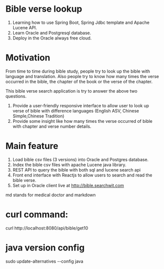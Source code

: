 # Bible verse lookup

1. Learning how to use Spring Boot,  Spring Jdbc template and Apache Lucene API.
2. Learn Oracle and Postgresql database.
3. Deploy in the Oracle always free cloud.

# Motivation

From time to time during bible study, people try to look up the bible
with language and translation. Also people try to know how many times
the verse occurred in the bible, the chapter of the book
or the verse of the chapter.

This bible verse search application is try to answer the above two questions.

1. Provide a user-friendly responsive interface to allow user to
   look up verse of bible with difference languages
   (English ASV, Chinese Simple,Chinese Tradition)
2. Provide some insight like how many times the verse occurred of bible with chapter and verse number details.

# Main feature

1. Load bible csv files (3 versions) into Oracle and Postgres database.
2. Index the bible csv files with apache Lucene java library.
3. REST API to query the bible with both sql and lucene search api
4. Front end interface with Reactjs to allow users to search and read the bible verse.
5. Set up in Oracle client live at http://bible.searchwit.com

md stands for medical doctor and markdown
# curl command:
curl http://localhost:8080/api/bible/get10
# java version config
sudo update-alternatives --config java
